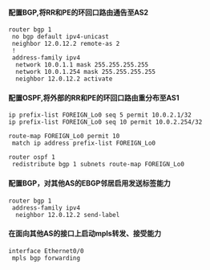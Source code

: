 #### 配置BGP,将RR和PE的环回口路由通告至AS2

```text
router bgp 1
 no bgp default ipv4-unicast
 neighbor 12.0.12.2 remote-as 2
 !
 address-family ipv4
  network 10.0.1.1 mask 255.255.255.255
  network 10.0.1.254 mask 255.255.255.255
  neighbor 12.0.12.2 activate

```

#### 配置OSPF,将外部的RR和PE的环回口路由重分布至AS1

```text
ip prefix-list FOREIGN_Lo0 seq 5 permit 10.0.2.1/32
ip prefix-list FOREIGN_Lo0 seq 10 permit 10.0.2.254/32

route-map FOREIGN_Lo0 permit 10
 match ip address prefix-list FOREIGN_Lo0
 
router ospf 1
 redistribute bgp 1 subnets route-map FOREIGN_Lo0

```

#### 配置BGP，对其他AS的EBGP邻居启用发送标签能力

```text
router bgp 1
 address-family ipv4
  neighbor 12.0.12.2 send-label

```

#### 在面向其他AS的接口上启动mpls转发、接受能力

```text
interface Ethernet0/0
 mpls bgp forwarding

```
